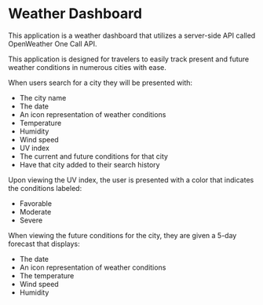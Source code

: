 # Weather Dashboard

This application is a weather dashboard that utilizes a server-side API called OpenWeather One Call API.

This application is designed for travelers to easily track present and future weather conditions in numerous cities with ease.

When users search for a city they will be presented with:
* The city name
* The date
* An icon representation of weather conditions
* Temperature
* Humidity
* Wind speed
* UV index
* The current and future conditions for that city 
* Have that city added to their search history

Upon viewing the UV index, the user is presented with a color that indicates the conditions labeled:
* Favorable
* Moderate
* Severe

When viewing the future conditions for the city, they are given a 5-day forecast that displays:
* The date
* An icon representation of weather conditions
* The temperature
* Wind speed
* Humidity